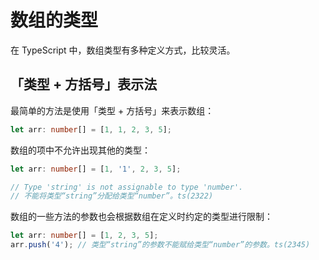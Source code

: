 # 数组的类型

在 TypeScript 中，数组类型有多种定义方式，比较灵活。

## 「类型 + 方括号」表示法

最简单的方法是使用「类型 + 方括号」来表示数组：

```ts
let arr: number[] = [1, 1, 2, 3, 5];
```

数组的项中不允许出现其他的类型：

```ts
let arr: number[] = [1, '1', 2, 3, 5];

// Type 'string' is not assignable to type 'number'.
// 不能将类型“string”分配给类型“number”。ts(2322)
```

数组的一些方法的参数也会根据数组在定义时约定的类型进行限制：

```ts
let arr: number[] = [1, 2, 3, 5];
arr.push('4'); // 类型“string”的参数不能赋给类型“number”的参数。ts(2345)
```
